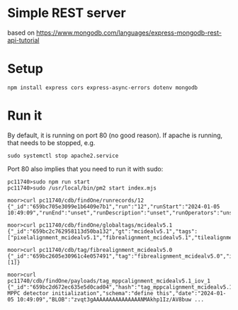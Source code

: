 # Simple REST server
based on https://www.mongodb.com/languages/express-mongodb-rest-api-tutorial

# Setup
```
npm install express cors express-async-errors dotenv mongodb
```

# Run it
By default, it is running on port 80 (no good reason). If apache is running, that needs to be stopped, e.g.
```
sudo systemctl stop apache2.service
```

Port 80 also implies that you need to run it with sudo:
```
pc11740>sudo npm run start
pc11740>sudo /usr/local/bin/pm2 start index.mjs 
```

```
moor>curl pc11740/cdb/findOne/runrecords/12
{"_id":"659bc705e3099e1b6409e7b1","run":"12","runStart":"2024-01-05 10:49:09","runEnd":"unset","runDescription":"unset","runOperators":"unset","nFrames":"-9999","beamMode":"-9999","beamCurrent":"-9999","magnetCurrent":"-9999","configurationKey":"unset"}

moor>curl pc11740/cdb/findOne/globaltags/mcidealv5.1
{"_id":"659bc2c762958113d50ba132","gt":"mcidealv5.1","tags":["pixelalignment_mcidealv5.1","fibrealignment_mcidealv5.1","tilealignment_mcidealv5.1","mppcalignment_mcidealv5.1"]}

moor>curl pc11740/cdb/tag/fibrealignment_mcidealv5.0
{"_id":"659bc2605e30961c4e057491","tag":"fibrealignment_mcidealv5.0","iovs":[1]}

moor>curl pc11740/cdb/findOne/payloads/tag_mppcalignment_mcidealv5.1_iov_1
{"_id":"659bc2d672ec635e5d0cad04","hash":"tag_mppcalignment_mcidealv5.1_iov_1","comment":"mcidealv5.1 MPPC detector initialization","schema":"define this","date":"2024-01-05 10:49:09","BLOB":"zvqt3gAAAAAAAAAAAAAAANMAkhp1Iz/AV8buw ...
```

